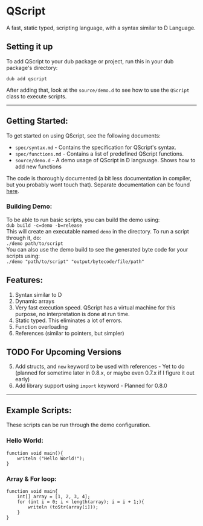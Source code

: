 # QScript
A fast, static typed, scripting language, with a syntax similar to D Language.
## Setting it up
To add QScript to your dub package or project, run this in your dub package's directory:
```
dub add qscript
```
After adding that, look at the `source/demo.d` to see how to use the `QScript` class to execute scripts.

---

## Getting Started:
To get started on using QScript, see the following documents:

* `spec/syntax.md`		- Contains the specification for QScript's syntax.
* `spec/functions.md`	- Contains a list of predefined QScript functions.
* `source/demo.d`		- A demo usage of QScript in D langauage. Shows how to add new functions

The code is thoroughly documented (a bit less documentation in compiler, but you probably wont touch that). Separate documentation can be found [here](https://qscript.dpldocs.info/).  
### Building Demo:
To be able to run basic scripts, you can build the demo using:  
`dub build -c=demo -b=release`  
This will create an executable named `demo` in the directory. To run a script through it, do:  
`./demo path/to/script`  
You can also use the demo build to see the generated byte code for your scripts using:  
`./demo "path/to/script" "output/bytecode/file/path"`

## Features:
1. Syntax similar to D
2. Dynamic arrays
3. Very fast execution speed. QScript has a virtual machine for this purpose, no interpretation is done at run time.
4. Static typed. This eliminates a lot of errors.
5. Function overloading
6. References (similar to pointers, but simpler)

## TODO For Upcoming Versions
5. Add structs, and `new` keyword to be used with references - Yet to do (planned for sometime later in 0.8.x, or maybe even 0.7.x if I figure it out early)
6. Add library support using `import` keyword - Planned for 0.8.0

---

## Example Scripts:
These scripts can be run through the demo configuration.
### Hello World:
```
function void main(){
	writeln ("Hello World!");
}
```
### Array & For loop:
```
function void main{
	int[] array = [1, 2, 3, 4];
	for (int i = 0; i < length(array); i = i + 1;){
		writeln (toStr(array[i]));
	}
}
```
